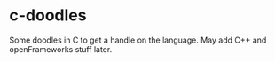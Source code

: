 # c-doodles
Some doodles in C to get a handle on the language. May add C++ and openFrameworks stuff later.

